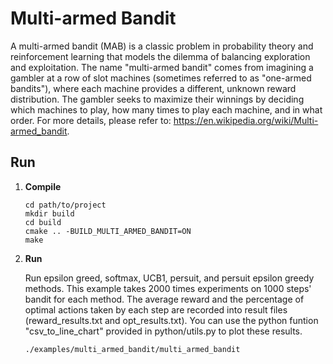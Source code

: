 # Multi-armed Bandit

A multi-armed bandit (MAB) is a classic problem in probability theory and reinforcement learning that models the dilemma of balancing exploration and exploitation. The name "multi-armed bandit" comes from imagining a gambler at a row of slot machines (sometimes referred to as "one-armed bandits"), where each machine provides a different, unknown reward distribution. The gambler seeks to maximize their winnings by deciding which machines to play, how many times to play each machine, and in what order. For more details, please refer to: https://en.wikipedia.org/wiki/Multi-armed_bandit.

## Run

1. **Compile**

    ```
    cd path/to/project
    mkdir build
    cd build
    cmake .. -BUILD_MULTI_ARMED_BANDIT=ON
    make
    ```
2. **Run**
   
    Run epsilon greed, softmax, UCB1, persuit, and persuit epsilon greedy methods. This example takes 2000 times experiments on 1000 steps' bandit for each method. The average reward and the percentage of optimal actions taken by each step are recorded into result files (reward_results.txt and opt_results.txt). You can use the python funtion "csv_to_line_chart" provided in python/utils.py to plot these results.

    ```
    ./examples/multi_armed_bandit/multi_armed_bandit
    ```

    

